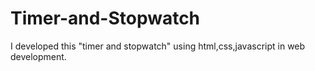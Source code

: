 # Timer-and-Stopwatch
I developed this "timer and stopwatch" using html,css,javascript in web development.
